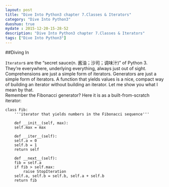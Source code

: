 ```yaml
---
layout: post
title: "Dive Into Python3 chapter 7.Classes & Iterators"
category: "Dive Into Python3"
duoshuo: true
mydate : 2015-12-20-15-28-52
description: "Dive Into Python3 chapter 7.Classes & Iterators"
tags: ["Dive Into Python3"]
---
```


##Diving In

`Iterator`s are the “secret sauce(n. 酱油；沙司；调味汁)” of Python 3. They’re everywhere, underlying everything, always just out of sight. Comprehensions are just a simple form of iterators. Generators are just a simple form of iterators. A function that yields values is a nice, compact way of building an iterator without building an iterator. Let me show you what I mean by that.    
Remember the Fibonacci generator? Here it is as a built-from-scratch iterator:     

	class Fib:
	    '''iterator that yields numbers in the Fibonacci sequence'''

	    def __init__(self, max):
		self.max = max

	    def __iter__(self):
		self.a = 0
		self.b = 1
		return self

	    def __next__(self):
		fib = self.a
		if fib > self.max:
		    raise StopIteration
		self.a, self.b = self.b, self.a + self.b
		return fib




